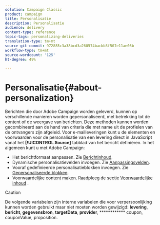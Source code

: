 ```yaml
---
solution: Campaign Classic
product: campaign
title: Personalisatie
description: Personalisatie
audience: delivery
content-type: reference
topic-tags: personalizing-deliveries
translation-type: tm+mt
source-git-commit: 972885c3a38bcd3a260574bacbb3f507e11ae05b
workflow-type: tm+mt
source-wordcount: '125'
ht-degree: 49%

---
```



# Personalisatie{#about-personalization}

Berichten die door Adobe Campaign worden geleverd, kunnen op verschillende manieren worden gepersonaliseerd, met betrekking tot de content of de weergave van berichten. Deze methoden kunnen worden gecombineerd aan de hand van criteria die met name uit de profielen van de ontvangers zijn afgeleid. Voor e-mailleveringen kunt u de elementen en voorwaarden voor de personalisatie van een levering direct in JavaScript vanaf het **[!UICONTROL Source]** tabblad van het bericht definiëren. In het algemeen kunt u met Adobe Campaign:

* Het berichtformaat aanpassen. Zie [Berichtinhoud](../../delivery/using/defining-the-email-content.md#message-content).
* Dynamische personalisatievelden invoegen. Zie [Aanpassingsvelden](../../delivery/using/personalization-fields.md).
* Vooraf gedefinieerde personalisatieblokken invoegen. Zie [Gepersonaliseerde blokken](../../delivery/using/personalization-blocks.md).
* Voorwaardelijke content maken. Raadpleeg de sectie [Voorwaardelijke inhoud](../../delivery/using/conditional-content.md) .

>[!CAUTION]
>
>De volgende variabelen zijn interne variabelen die voor verpersoonlijking kunnen worden gebruikt maar niet moeten worden gewijzigd: **levering**, **bericht**, **gegevensbron**, **targetData**, **provider**, ************ coupon, couponValue, proposition.

